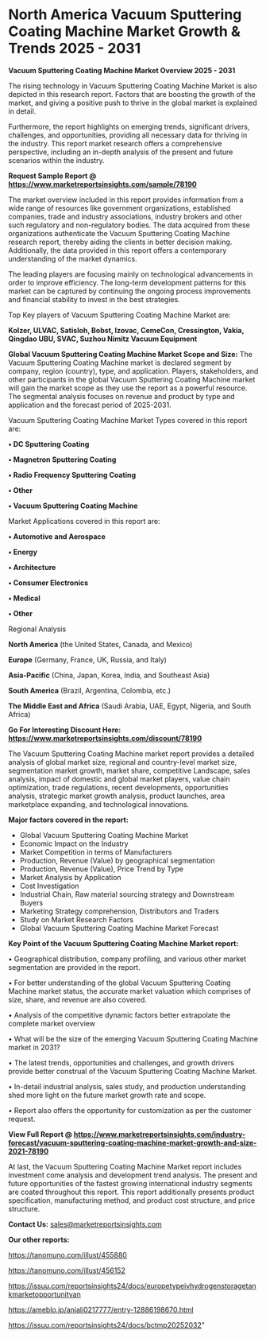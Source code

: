 # North America Vacuum Sputtering Coating Machine Market Growth & Trends 2025 - 2031

<Strong> Vacuum Sputtering Coating Machine Market Overview 2025 - 2031</strong>

The rising technology in Vacuum Sputtering Coating Machine Market is also depicted in this research report. Factors that are boosting the growth of the market, and giving a positive push to thrive in the global market is explained in detail.

Furthermore, the report highlights on emerging trends, significant drivers, challenges, and opportunities, providing all necessary data for thriving in the industry. This report market research offers a comprehensive perspective, including an in-depth analysis of the present and future scenarios within the industry.

<strong>Request Sample Report @ <a href=https://www.marketreportsinsights.com/sample/78190>https://www.marketreportsinsights.com/sample/78190</a></strong>

The market overview included in this report provides information from a wide range of resources like government organizations, established companies, trade and industry associations, industry brokers and other such regulatory and non-regulatory bodies. The data acquired from these organizations authenticate the Vacuum Sputtering Coating Machine research report, thereby aiding the clients in better decision making. Additionally, the data provided in this report offers a contemporary understanding of the market dynamics.

The leading players are focusing mainly on technological advancements in order to improve efficiency. The long-term development patterns for this market can be captured by continuing the ongoing process improvements and financial stability to invest in the best strategies.

Top Key players of Vacuum Sputtering Coating Machine Market are:

<strong>Kolzer, ULVAC, Satisloh, Bobst, Izovac, CemeCon, Cressington, Vakia, Qingdao UBU, SVAC, Suzhou Nimitz Vacuum Equipment</strong>

<strong><b>Global Vacuum Sputtering Coating Machine Market Scope and Size:</b></strong>
The Vacuum Sputtering Coating Machine market is declared segment by company, region (country), type, and application. Players, stakeholders, and other participants in the global Vacuum Sputtering Coating Machine market will gain the market scope as they use the report as a powerful resource. The segmental analysis focuses on revenue and product by type and application and the forecast period of 2025-2031.

Vacuum Sputtering Coating Machine Market Types covered in this report are:

<strong>• DC Sputtering Coating

• Magnetron Sputtering Coating

• Radio Frequency Sputtering Coating

• Other

• Vacuum Sputtering Coating Machine</strong>

Market Applications covered in this report are:

<strong>• Automotive and Aerospace

• Energy

• Architecture

• Consumer Electronics

• Medical

• Other</strong> 

Regional Analysis

<strong>North America</strong> (the United States, Canada, and Mexico)

<strong>Europe</strong> (Germany, France, UK, Russia, and Italy)

<strong>Asia-Pacific</strong> (China, Japan, Korea, India, and Southeast Asia)

<strong>South America</strong> (Brazil, Argentina, Colombia, etc.)

<strong>The Middle East and Africa</strong> (Saudi Arabia, UAE, Egypt, Nigeria, and South Africa)

<strong>Go For Interesting Discount Here: <a href=https://www.marketreportsinsights.com/discount/78190>https://www.marketreportsinsights.com/discount/78190</a></strong>

The Vacuum Sputtering Coating Machine market report provides a detailed analysis of global market size, regional and country-level market size, segmentation market growth, market share, competitive Landscape, sales analysis, impact of domestic and global market players, value chain optimization, trade regulations, recent developments, opportunities analysis, strategic market growth analysis, product launches, area marketplace expanding, and technological innovations.

<strong><b>Major factors covered in the report:</b></strong>
<ul>
  <li>Global Vacuum Sputtering Coating Machine Market </li>
  <li>Economic Impact on the Industry</li>
  <li>Market Competition in terms of Manufacturers</li>
  <li>Production, Revenue (Value) by geographical segmentation</li>
  <li>Production, Revenue (Value), Price Trend by Type</li>
  <li>Market Analysis by Application</li>
  <li>Cost Investigation</li>
  <li>Industrial Chain, Raw material sourcing strategy and Downstream Buyers</li>
  <li>Marketing Strategy comprehension, Distributors and Traders</li>
  <li>Study on Market Research Factors</li>
  <li>Global Vacuum Sputtering Coating Machine Market Forecast</li>
</ul>

<strong><b>Key Point of the Vacuum Sputtering Coating Machine Market report:</b></strong>

• Geographical distribution, company profiling, and various other market segmentation are provided in the report.

• For better understanding of the global Vacuum Sputtering Coating Machine market status, the accurate market valuation which comprises of size, share, and revenue are also covered.

• Analysis of the competitive dynamic factors better extrapolate the complete market overview

• What will be the size of the emerging Vacuum Sputtering Coating Machine market in 2031?

• The latest trends, opportunities and challenges, and growth drivers provide better construal of the Vacuum Sputtering Coating Machine Market.

• In-detail industrial analysis, sales study, and production understanding shed more light on the future market growth rate and scope.

• Report also offers the opportunity for customization as per the customer request.

<strong><b>View Full Report @ <a href=https://www.marketreportsinsights.com/industry-forecast/vacuum-sputtering-coating-machine-market-growth-and-size-2021-78190>https://www.marketreportsinsights.com/industry-forecast/vacuum-sputtering-coating-machine-market-growth-and-size-2021-78190</a></b></strong>


At last, the Vacuum Sputtering Coating Machine Market report includes investment come analysis and development trend analysis. The present and future opportunities of the fastest growing international industry segments are coated throughout this report. This report additionally presents product specification, manufacturing method, and product cost structure, and price structure.

<strong>Contact Us:</strong>
sales@marketreportsinsights.com

<strong>Our other reports:</strong>

<a href=https://tanomuno.com/illust/455880>https://tanomuno.com/illust/455880</a>

<a href=https://tanomuno.com/illust/456152>https://tanomuno.com/illust/456152</a>

<a href=https://issuu.com/reportsinsights24/docs/europetypeivhydrogenstoragetankmarketopportunityan>https://issuu.com/reportsinsights24/docs/europetypeivhydrogenstoragetankmarketopportunityan</a>

<a href=https://ameblo.jp/anjali0217777/entry-12886198670.html>https://ameblo.jp/anjali0217777/entry-12886198670.html</a>

<a href=https://issuu.com/reportsinsights24/docs/bctmp20252032>https://issuu.com/reportsinsights24/docs/bctmp20252032</a>"
